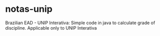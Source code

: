 # notas-unip
Brazilian EAD - UNIP Interativa: Simple code in java to calculate grade of discipline. Applicable only to UNIP Interativa
